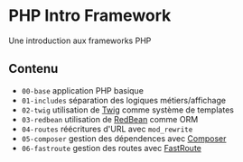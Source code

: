 # PHP Intro Framework

Une introduction aux frameworks PHP

## Contenu

- `00-base` application PHP basique
- `01-includes` séparation des logiques métiers/affichage
- `02-twig` utilisation de [Twig](http://twig.sensiolabs.org/) comme système de templates
- `03-redbean` utilisation de [RedBean](http://redbeanphp.com/) comme ORM
- `04-routes` réécritures d'URL avec `mod_rewrite`
- `05-composer` gestion des dépendences avec [Composer](https://getcomposer.org/)
- `06-fastroute` gestion des routes avec [FastRoute](https://github.com/nikic/FastRoute)
